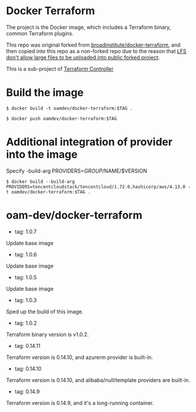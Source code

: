 # Docker Terraform

The project is the Docker image, which includes a Terraform binary, common Terraform plugins.

This repo was original forked from [broadinstitute/docker-terraform](https://github.com/broadinstitute/docker-terraform), and then copied into this repo as a
non-forked repo due to the reason that [LFS don't allow large files to be uploaded into public forked project](https://github.com/git-lfs/git-lfs/issues/1906).

This is a sub-project of [Terraform Controller](https://github.com/oam-dev/terraform-controller)

# Build the image

```shell
$ docker build -t oamdev/docker-terraform:$TAG .

$ docker push oamdev/docker-terraform:$TAG
```

# Additional integration of provider into the image
Specify -build-arg PROVIDERS=$GROUP/$NAME/$VERSION
```shell
$ docker build --build-arg PROVIDERS=tencentcloudstack/tencentcloud/1.72.0,hashicorp/aws/4.13.0 -t oamdev/docker-terraform:$TAG .
```

# oam-dev/docker-terraform

- tag: 1.0.7

Update base image

- tag: 1.0.6

Update base image

- tag: 1.0.5

Update base image

- tag: 1.0.3

Sped up the build of this image.

- tag: 1.0.2

Terraform binary version is v1.0.2.

- tag: 0.14.11

Terraform version is 0.14.10, and azurerm provider is built-in.

- tag: 0.14.10

Terraform version is 0.14.10, and alibaba/null/template providers are built-in.

- tag: 0.14.9

Terraform version is 0.14.9, and it's a long-running container.
